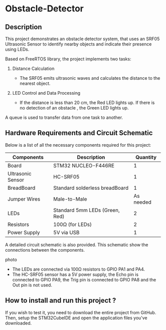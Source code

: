# Obstacle-Detector

## Description

This project demonstrates an obstacle detector system, that uses an SRF05 Ultrasonic Sensor to identify nearby objects and indicate their presence using LEDs.

Based on FreeRTOS library, the project implements two tasks:
1. Distance Calculation
    - The SRF05 emits ultrasonic waves and calculates the distance to the nearest object.

2. LED Control and Data Processing
    - If the distance is less than 20 cm, the Red LED lights up. If there is no detection of an obstacle , the Green LED lights up.

A queue is used to transfer data from one task to another.

## Hardware Requirements and Circuit Schematic 

Below is a list of all the necessary components required for this project:

| Components        | Description       | Quantity        |
|----------------|-------------------|----------------|
|     Board     |     STM32 NUCLEO-F446RE     |     1     |
| Ultrasonic Sensor   |     HC-SRF05     |     1     |
| BreadBoard   | Standard solderless breadBoard | 1 |
| Jumper Wires   | Male-to-Male | As needed |
| LEDs   | Standard 5mm LEDs (Green, Red) | 2 |
| Resistors   | 100Ω (for LEDs) | 2 |
| Power Supply   | 5V via USB | 1 |

A detailed circuit schematic is also provided. This schematic show the connections between the components.

photo

- The LEDs are connected via 100Ω resistors to GPIO PA1 and PA4.
- The HC-SRF05 sensor has a 5V power supply, the Echo pin is connected to GPIO PA9, the Trig pin is connected to GPIO PA8 and the Out pin is not used.

## How to install and run this project ?
If you wish to test it, you need to download the entire project from GitHub. Then, setup the STM32CubeIDE and open the application files you've downloaded.
